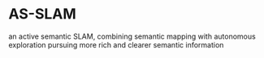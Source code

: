 # AS-SLAM
an active semantic SLAM, combining semantic mapping with autonomous exploration pursuing more rich and clearer semantic information

